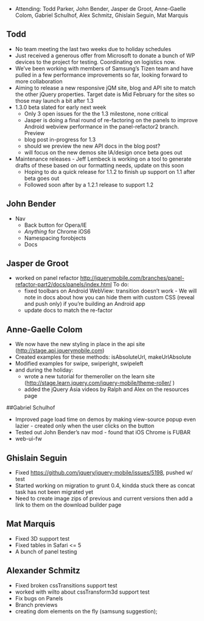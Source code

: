 * Attending: Todd Parker, John Bender, Jasper de Groot, Anne-Gaelle Colom, Gabriel Schulhof, Alex Schmitz, Ghislain Seguin, Mat Marquis

## Todd
* No team meeting the last two weeks due to holiday schedules
* Just received a generous offer from Microsoft to donate a bunch of WP devices to the project for testing. Coordinating on logistics now.
* We’ve been working with members of Samsung’s Tizen team and have pulled in a few performance improvements so far, looking forward to more collaboration
* Aiming to release a new responsive jQM site, blog and API site to match the other jQuery properties. Target date is Mid February for the sites so those may launch a bit after 1.3
* 1.3.0 beta slated for early next week
  - Only 3 open issues for the the 1.3 milestone, none critical
  - Jasper is doing a final round of re-factoring on the panels to improve Android webview performance in the panel-refactor2 branch. Preview
  - blog post in-progress for 1.3
  - should we preview the new API docs in the blog post?
  - will focus on the new demos site IA/design once beta goes out
* Maintenance releases - Jeff Lembeck is working on a tool to generate drafts of these based on our formatting needs, update on this soon
  - Hoping to do a quick release for 1.1.2 to finish up support on 1.1 after beta goes out
  - Followed soon after by a 1.2.1 release to support 1.2 

## John Bender
* Nav
  - Back button for Opera/IE
  - _Anything_ for Chrome iOS6
  - Namespacing forobjects
  - Docs

## Jasper de Groot
* worked on panel refactor http://jquerymobile.com/branches/panel-refactor-part2/docs/panels/index.html To do:
  - fixed toolbars on Android WebView: transition doesn’t work - We will note in docs about how you can hide them with custom CSS (reveal and push only) if you’re building an Android app
  - update docs to match the re-factor

## Anne-Gaelle Colom
* We now have the new styling in place in the api site (http://stage.api.jquerymobile.com)
* Created examples for these methods: isAbsoluteUrl, makeUrlAbsolute
* Modified examples for swipe, swiperight, swipeleft
* and during the holiday:
  - wrote a new tutorial for themeroller on the learn site (http://stage.learn.jquery.com/jquery-mobile/theme-roller/ )
  - added the jQuery Asia videos by Ralph and Alex on the resources page

##Gabriel Schulhof
* Improved page load time on demos by making view-source popup even lazier - created only when the user clicks on the button
* Tested out John Bender’s nav mod - found that iOS Chrome is FUBAR
* web-ui-fw

## Ghislain Seguin
* Fixed https://github.com/jquery/jquery-mobile/issues/5198, pushed w/ test
* Started working on migration to grunt 0.4, kindda stuck there as concat task has not been migrated yet
* Need to create image zips of previous and current versions then add a link to them on the download builder page

## Mat Marquis
* Fixed 3D support test
* Fixed tables in Safari <= 5
* A bunch of panel testing

## Alexander Schmitz
* Fixed broken cssTransitions support test
* worked with wilto about cssTransform3d support test
* Fix bugs on Panels
* Branch previews
* creating dom elements on the fly (samsung suggestion);
